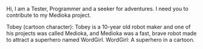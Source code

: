 Hi, I am a Tester, Programmer and a seeker for adventures.
I need you to contribute to my Medioka project.

Tobey (cartoon character):
  Tobey is a 10-year old robot maker and one of his projects was called Medioka, and Medioka was a fast, brave robot made to attract a superhero named WordGirl.
WordGirl:
  A superhero in a cartoon.

